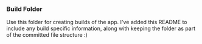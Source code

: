 ### Build Folder
Use this folder for creating builds of the app. I've added this README to include any build specific information, along with keeping the folder as part of the committed file structure :)
